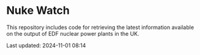 # Nuke Watch

This repository includes code for retrieving the latest information available on the output of EDF nuclear power plants in the UK.

Last updated: 2024-11-01 08:14